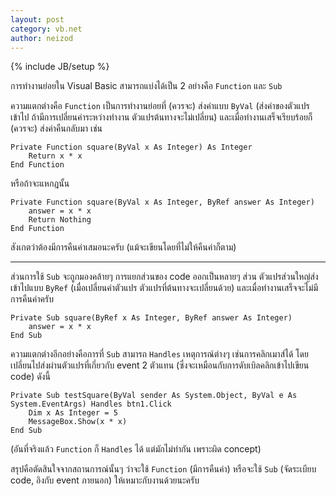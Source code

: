 ```yaml
---
layout: post
category: vb.net
author: neizod
---
```

{% include JB/setup %}

การทำงานย่อยใน Visual Basic สามารถแบ่งได้เป็น 2 อย่างคือ `Function` และ `Sub` 

ความแตกต่างคือ `Function` เป็นการทำงานย่อยที่ (ควรจะ) ส่งค่าแบบ `ByVal` (ส่งค่าของตัวแปรเข้าไป ถ้ามีการเปลี่ยนค่าระหว่างทำงาน ตัวแปรต้นทางจะไม่เปลี่ยน) และเมื่อทำงานเสร็จเรียบร้อยก็ (ควรจะ) ส่งค่าคืนกลับมา เช่น

    Private Function square(ByVal x As Integer) As Integer
        Return x * x
    End Function

หรือถ้าจะแหกฎนั้น

    Private Function square(ByVal x As Integer, ByRef answer As Integer)
        answer = x * x
        Return Nothing
    End Function

สังเกตว่าต้องมีการคืนค่าเสมอนะครับ (แม้จะเขียนโดยที่ไม่ให้คืนค่าก็ตาม)

---

ส่วนการใช้ `Sub` จะถูกมองคล้ายๆ การแยกส่วนของ code ออกเป็นหลายๆ ส่วน ตัวแปรส่วนใหญ่ส่งเข้าไปแบบ `ByRef` (เมื่อเปลี่ยนค่าตัวแปร ตัวแปรที่ต้นทางจะเปลี่ยนด้วย) และเมื่อทำงานเสร็จจะไม่มีการคืนค่าครับ

    Private Sub square(ByRef x As Integer, ByRef answer As Integer)
        answer = x * x
    End Sub

ความแตกต่างอีกอย่างคือการที่ `Sub` สามารถ `Handles` เหตุการณ์ต่างๆ เช่นการคลิกเมาส์ได้ โดยเปลี่ยนไปส่งผ่านตัวแปรที่เกี่ยวกับ event 2 ตัวแทน (ซึ่งจะเหมือนกับการดับเบิลคลิกเข้าไปเขียน code) ดังนี้

    Private Sub testSquare(ByVal sender As System.Object, ByVal e As System.EventArgs) Handles btn1.Click
        Dim x As Integer = 5
        MessageBox.Show(x * x)
    End Sub

(อันที่จริงแล้ว `Function` ก็ `Handles` ได้ แต่มักไม่ทำกัน เพราะผิด concept)

สรุปคือตัดสินใจจากสถานการณ์นั้นๆ ว่าจะใช้ `Function` (มีการคืนค่า) หรือจะใช้ `Sub` (จัดระเบียบ code, อิงกับ event ภายนอก) ให้เหมาะกับงานด้วยนะครับ
